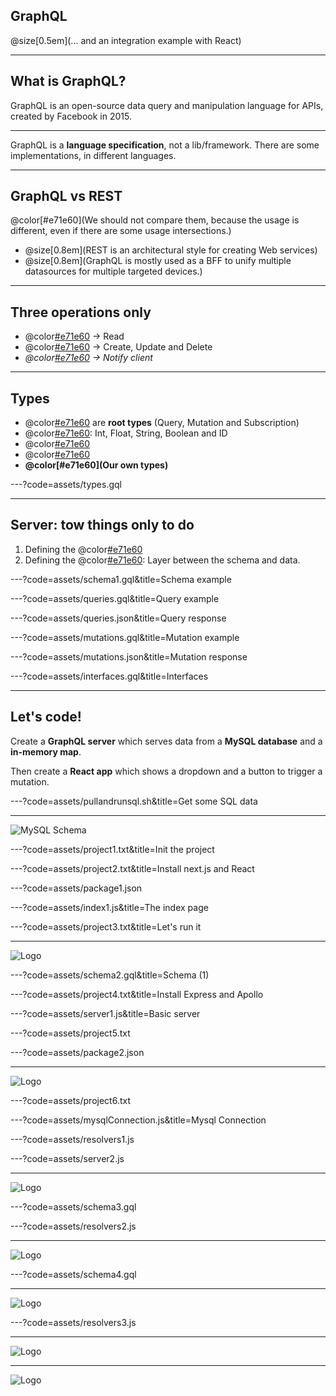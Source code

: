 
## GraphQL

@size[0.5em](... and an integration example with React)

---

## What is GraphQL?

GraphQL is an open-source data query and manipulation language for APIs, created by Facebook in 2015.

---

GraphQL is a **language specification**, not a lib/framework. There are some implementations, in different languages.

---

## GraphQL vs REST

@color[#e71e60](We should not compare them, because the usage is different, even if there are some usage intersections.)

* @size[0.8em](REST is an architectural style for creating Web services)
* @size[0.8em](GraphQL is mostly used as a BFF to unify multiple datasources for multiple targeted devices.)

---

## Three operations only

* @color[#e71e60](Query) -> Read
* @color[#e71e60](Mutation) -> Create, Update and Delete
* _@color[#e71e60](Subscription) -> Notify client_

---

## Types

* @color[#e71e60](Operations) are **root types** (Query, Mutation and Subscription)
* @color[#e71e60](Scalars): Int, Float, String, Boolean and ID
* @color[#e71e60](Enumerations)
* @color[#e71e60](Lists)
* **@color[#e71e60](Our own types)**

---?code=assets/types.gql

---

## Server: tow things only to do

1. Defining the @color[#e71e60](schema)
2. Defining the @color[#e71e60](resolvers): Layer between the schema and data.

---?code=assets/schema1.gql&title=Schema example

---?code=assets/queries.gql&title=Query example

---?code=assets/queries.json&title=Query response

---?code=assets/mutations.gql&title=Mutation example

---?code=assets/mutations.json&title=Mutation response

---?code=assets/interfaces.gql&title=Interfaces

---

## Let's code!

Create a **GraphQL server** which serves data from a **MySQL database** and a **in-memory map**.

Then create a **React app** which shows a dropdown and a button to trigger a mutation.

---?code=assets/pullandrunsql.sh&title=Get some SQL data

---

![MySQL Schema](assets/employees-schema.png)

---?code=assets/project1.txt&title=Init the project

---?code=assets/project2.txt&title=Install next.js and React

---?code=assets/package1.json

---?code=assets/index1.js&title=The index page

---?code=assets/project3.txt&title=Let's run it

---

![Logo](assets/screen1.png)

---?code=assets/schema2.gql&title=Schema (1)

---?code=assets/project4.txt&title=Install Express and Apollo

---?code=assets/server1.js&title=Basic server

---?code=assets/project5.txt

---?code=assets/package2.json

---

![Logo](assets/screen2.png)

---?code=assets/project6.txt

---?code=assets/mysqlConnection.js&title=Mysql Connection

---?code=assets/resolvers1.js

---?code=assets/server2.js

---

![Logo](assets/screen3.png)

---?code=assets/schema3.gql

---?code=assets/resolvers2.js

---

![Logo](assets/screen4.png)

---?code=assets/schema4.gql

---

![Logo](assets/screen5.png)

---?code=assets/resolvers3.js

---

![Logo](assets/screen6.png)

---

![Logo](assets/screen7.png)
